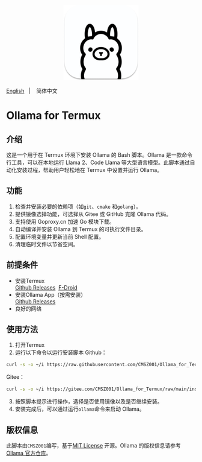 <div align="center">
  <img alt="ollama" height="200px" src="./_images/ollama.png">
</div>

<a href="./README.md">English</a>
&nbsp;&nbsp;| &nbsp;&nbsp;
简体中文

# Ollama for Termux

## 介绍
这是一个用于在 Termux 环境下安装 Ollama 的 Bash 脚本。Ollama 是一款命令行工具，可以在本地运行 Llama 2、Code Llama 等大型语言模型。此脚本通过自动化安装过程，帮助用户轻松地在 Termux 中设置并运行 Ollama。

## 功能
1. 检查并安装必要的依赖项（如`git`、`cmake`  和`golang`）。
2. 提供镜像选择功能，可选择从 Gitee 或 GitHub 克隆 Ollama 代码。
3. 支持使用 Goproxy.cn 加速 Go 模块下载。
3. 自动编译并安装 Ollama 到 Termux 的可执行文件目录。
4. 配置环境变量并更新当前 Shell 配置。
5. 清理临时文件以节省空间。

## 前提条件
- 安装Termux  
[Github Releases](https://github.com/termux/termux-app/releases/latest)&nbsp;&nbsp;[F-Droid](https://f-droid.org/en/packages/com.termux)
- 安装Ollama App（按需安装）  
[Github Releases](https://github.com/JHubi1/ollama-app/releases/latest)
- 良好的网络

## 使用方法
1. 打开Termux
2. 运行以下命令以运行安装脚本
Github：
```bash
curl -s -o ~/i https://raw.githubusercontent.com/CMSZ001/Ollama_for_Termux/refs/heads/main/install.sh && bash ~/i
```
Gitee：
```bash
curl -s -o ~/i https://gitee.com/CMSZ001/Ollama_for_Termux/raw/main/install.sh && bash ~/i
```
3. 按照脚本提示进行操作，选择是否使用镜像以及是否继续安装。
4. 安装完成后，可以通过运行`ollama`命令来启动 Ollama。

## 版权信息
此脚本由`CMSZ001`编写，基于[MIT License](./LICENSE) 开源。Ollama 的版权信息请参考[Ollama 官方仓库](https://github.com/ollama/ollama)。
